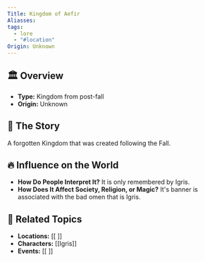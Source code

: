 ```yaml
---
Title: Kingdom of Aefir
Aliasses: 
tags:
  - lore
  - "#location"
Origin: Unknown
---
```


## 🏛️ Overview
- **Type:** Kingdom from post-fall
- **Origin:** Unknown

## 📖 The Story
A forgotten Kingdom that was created following the Fall.

## 🔥 Influence on the World
- **How Do People Interpret It?** It is only remembered by Igris.
- **How Does It Affect Society, Religion, or Magic?** It's banner is associated with the bad omen that is Igris.

## 🔗 Related Topics
- **Locations:** [[ ]]
- **Characters:** [[Igris]]
- **Events:** [[ ]]